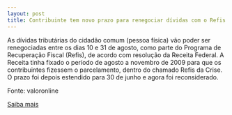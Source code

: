 ```yaml
---
layout: post
title: Contribuinte tem novo prazo para renegociar dívidas com o Refis
---
```

<p>As dívidas tributárias do cidadão comum (pessoa física) vão poder ser renegociadas entre os dias 10 e 31 de agosto, como parte do Programa de Recuperação Fiscal (Refis), de acordo com resolução da Receita Federal. A Receita tinha fixado o período de agosto a novembro de 2009 para que os contribuintes fizessem o parcelamento, dentro do chamado Refis da Crise. O prazo foi depois estendido para 30 de junho e agora foi reconsiderado.</p><p>Fonte: valoronline</p><p><a href="http://www.valoronline.com.br/online/geral/8/450403/contribuinte-tem-novo-prazo-para-renegociar-dividas-com-o-refis" target="_blank">Saiba mais</a> </p>
